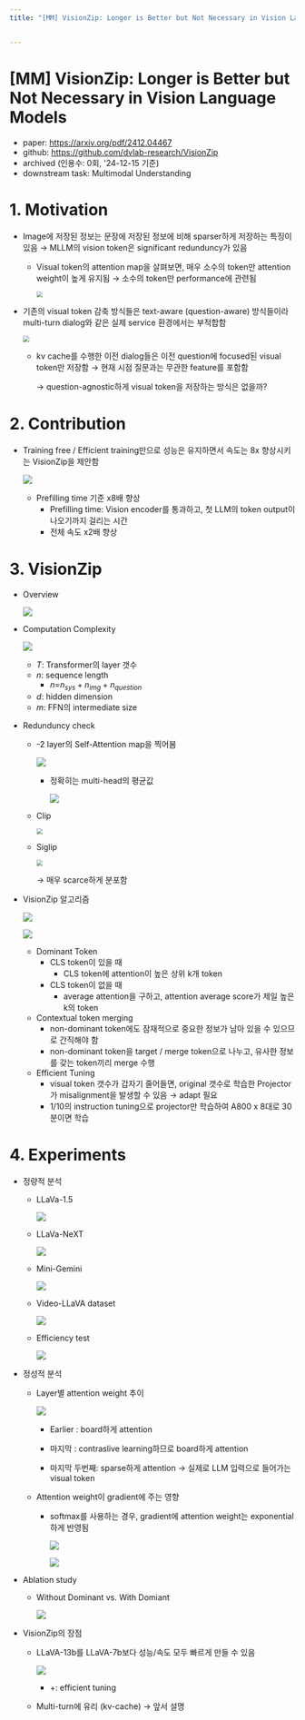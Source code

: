 ```yaml
---
title: "[MM] VisionZip: Longer is Better but Not Necessary in Vision Language Models"


---
```


# [MM] VisionZip: Longer is Better but Not Necessary in Vision Language Models

- paper: https://arxiv.org/pdf/2412.04467
- github: https://github.com/dvlab-research/VisionZip
- archived (인용수: 0회, '24-12-15 기준)
- downstream task: Multimodal Understanding

# 1. Motivation

- Image에 저장된 정보는 문장에 저장된 정보에 비해 sparser하게 저장하는 특징이 있음 $\to$ MLLM의 vision token은 significant redunduncy가 있음

  - Visual token의 attention map을 살펴보면, 매우 소수의 token만 attention weight이 높게 유지됨 $\to$ 소수의 token만 performance에 관련됨

    <img src="../images/2024-12-15/image-20241215222753728.png" style="zoom:67%;" />

- 기존의 visual token 감축 방식들은 text-aware (question-aware) 방식들이라 multi-turn dialog와 같은 실제 service 환경에서는 부적합함

  <img src="../images/2024-12-15/image-20241215222254256.png" style="zoom:67%;" />

  - kv cache를 수행한 이전 dialog들은 이전 question에 focused된 visual token만 저장함 $\to$ 현재 시점 질문과는 무관한 feature를 포함함

    $\to$ question-agnostic하게 visual token을 저장하는 방식은 없을까?

# 2. Contribution

- Training free / Efficient training만으로 성능은 유지하면서 속도는 8x 향상시키는 VisionZip을 제안함 

  ![](../images/2024-12-15/image-20241215222505599.png)

  - Prefilling time 기준 x8배 향상
    - Prefilling time: Vision encoder를 통과하고, 첫 LLM의 token output이 나오기까지 걸리는 시간
    - 전체 속도 x2배 향상

# 3. VisionZip

- Overview

  ![](../images/2024-12-15/image-20241215223042561.png)

- Computation Complexity

  ![](../images/2024-12-15/image-20241215235015587.png)

  - *T*: Transformer의 layer 갯수
  - *n*: sequence length
    - *n*=$n_{sys}+n_{img}+n_{question}$
  - *d*: hidden dimension
  - *m*: FFN의 intermediate size

- Redunduncy check

  - -2 layer의 Self-Attention map을 찍어봄

    ![](../images/2024-12-15/image-20241215235407157.png)

    - 정확히는 multi-head의 평균값

      ![](../images/2024-12-15/image-20241215235433274.png)

  - Clip

    <img src="../images/2024-12-15/image-20241215235252227.png" style="zoom:67%;" />

  - Siglip

    <img src="../images/2024-12-15/image-20241215235311687.png" style="zoom:67%;" />

    $\to$ 매우 scarce하게 분포함

- VisionZip 알고리즘

  ![](../images/2024-12-15/image-20250328124851279.png)

  ![](../images/2024-12-15/image-20241215235540873.png)
  
  - Dominant Token
    - CLS token이 있을 때
      - CLS token에 attention이 높은 상위 k개 token
    - CLS token이 없을 때
      - average attention을 구하고, attention average score가 제일 높은 k의 token
  - Contextual token merging
    - non-dominant token에도 잠재적으로 중요한 정보가 남아 있을 수 있으므로 간직해야 함
    - non-dominant token을 target / merge token으로 나누고, 유사한 정보를 갖는 token끼리 merge 수행
  - Efficient Tuning
    - visual token 갯수가 갑자기 줄어들면, original 갯수로 학습한 Projector가 misalignment을 발생할 수 있음 $\to$ adapt 필요
    - 1/10의 instruction tuning으로 projector만 학습하여 A800 x 8대로 30분이면 학습

# 4. Experiments

- 정량적 분석

  - LLaVa-1.5

    ![](../images/2024-12-15/image-20241216000129527.png)

  - LLaVa-NeXT

    ![](../images/2024-12-15/image-20241216000144173.png)

  - Mini-Gemini

    ![](../images/2024-12-15/image-20241216000215563.png)

  - Video-LLaVA dataset

    ![](../images/2024-12-15/image-20241216000252155.png)

  - Efficiency test

    ![](../images/2024-12-15/image-20241216000433833.png)

- 정성적 분석

  - Layer별 attention weight 추이

    ![](../images/2024-12-15/image-20241216000606815.png)

    - Earlier : board하게 attention

    - 마지막 : contraslive learning하므로 board하게 attention
    - 마지막 두번째: sparse하게 attention $\to$ 실제로 LLM 입력으로 들어가는 visual token

  - Attention weight이 gradient에 주는 영향

    - softmax를 사용하는 경우, gradient에 attention weight는 exponential하게 반영됨

      ![](../images/2024-12-15/image-20241216000713257.png)

      ![](../images/2024-12-15/image-20241216000739337.png)

- Ablation study

  - Without Dominant vs. With Domiant

    ![](../images/2024-12-15/image-20241216000813900.png)

- VisionZip의 장점

  - LLaVA-13b를 LLaVA-7b보다 성능/속도 모두 빠르게 만들 수 있음

    ![](../images/2024-12-15/image-20241216000906732.png)

    - +: efficient tuning

  - Multi-turn에 유리 (kv-cache) $\to$ 앞서 설명